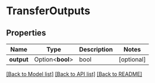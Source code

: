 # TransferOutputs

## Properties

Name | Type | Description | Notes
------------ | ------------- | ------------- | -------------
**output** | Option<**bool**> | bool | [optional]

[[Back to Model list]](../README.md#documentation-for-models) [[Back to API list]](../README.md#documentation-for-api-endpoints) [[Back to README]](../README.md)


